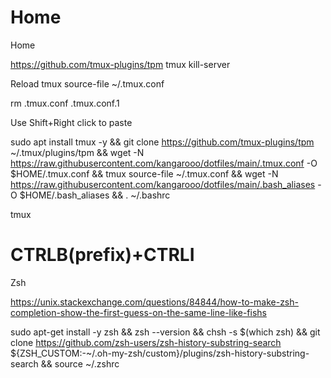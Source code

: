 # Home
Home

https://github.com/tmux-plugins/tpm
tmux kill-server

Reload
tmux source-file ~/.tmux.conf


rm .tmux.conf .tmux.conf.1

Use Shift+Right click to paste

sudo apt install tmux -y && git clone https://github.com/tmux-plugins/tpm ~/.tmux/plugins/tpm && wget -N https://raw.githubusercontent.com/kangarooo/dotfiles/main/.tmux.conf -O $HOME/.tmux.conf && tmux source-file ~/.tmux.conf && wget -N https://raw.githubusercontent.com/kangarooo/dotfiles/main/.bash_aliases -O $HOME/.bash_aliases && . ~/.bashrc



tmux

# CTRLB(prefix)+CTRLI


Zsh

https://unix.stackexchange.com/questions/84844/how-to-make-zsh-completion-show-the-first-guess-on-the-same-line-like-fishs

sudo apt-get install -y zsh && zsh --version && chsh -s $(which zsh) && git clone https://github.com/zsh-users/zsh-history-substring-search ${ZSH_CUSTOM:-~/.oh-my-zsh/custom}/plugins/zsh-history-substring-search && source ~/.zshrc

